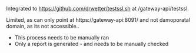 Integrated to https://github.com/drwetter/testssl.sh at /gateway-api/testssl. 

Limited, as can only point at https://gateway-api:8091/ and not damoporatal domain, as its not accessible..

* This process needs to be manually ran
* Only a report is generated - and needs to be manually checked